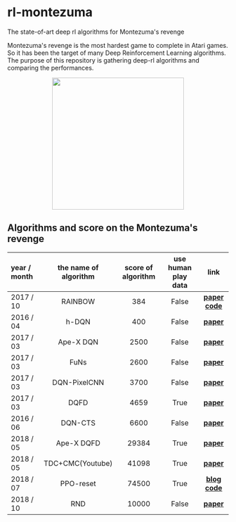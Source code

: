 # rl-montezuma
The state-of-art deep rl algorithms for Montezuma's revenge

Montezuma's revenge is the most hardest game to complete in Atari games. So it has been the target of many Deep Reinforcement Learning algorithms. The purpose of this repository is gathering deep-rl algorithms and comparing the performances.

<p align="center">
  <img src="https://user-images.githubusercontent.com/16641054/46388694-bed38880-c708-11e8-994f-18d55d6943a8.png" 
width=300px>
</p>

## Algorithms and score on the Montezuma's revenge
| year / month | the name of algorithm | score of algorithm | use human play data | link | 
|:-------|:-------:|:-------:|:-------:|:-------:|
| 2017 / 10 | RAINBOW | 384 | False | [**paper**](https://arxiv.org/pdf/1710.02298.pdf) [**code**](https://github.com/Kaixhin/Rainbow)|
| 2016 / 04 | h-DQN | 400 | False | [**paper**](http://papers.nips.cc/paper/6233-hierarchical-deep-reinforcement-learning-integrating-temporal-abstraction-and-intrinsic-motivation.pdf)|
| 2017 / 03 | Ape-X DQN | 2500 | False | [**paper**](https://openreview.net/pdf?id=H1Dy---0Z)|
| 2017 / 03 | FuNs | 2600 | False | [**paper**](https://arxiv.org/pdf/1703.01161.pdf)|
| 2017 / 03 | DQN-PixelCNN | 3700 | False | [**paper**](https://arxiv.org/pdf/1703.01310.pdf)|
| 2017 / 03 | DQFD | 4659 | True | [**paper**](https://arxiv.org/pdf/1704.03732.pdf)|
| 2016 / 06 | DQN-CTS | 6600 | False | [**paper**](https://arxiv.org/pdf/1606.01868.pdf)|
| 2018 / 05 | Ape-X DQFD | 29384 | True | [**paper**](https://arxiv.org/pdf/1805.11593v1.pdf)|
| 2018 / 05 | TDC+CMC(Youtube) | 41098 | True | [**paper**](https://arxiv.org/pdf/1805.11592v1.pdf)|
| 2018 / 07 | PPO-reset | 74500 | True | [**blog**](https://blog.openai.com/learning-montezumas-revenge-from-a-single-demonstration/) [**code**](https://github.com/openai/atari-reset)|
| 2018 / 10 | RND | 10000 | False | [**paper**](https://openreview.net/pdf?id=H1lJJnR5Ym) |

